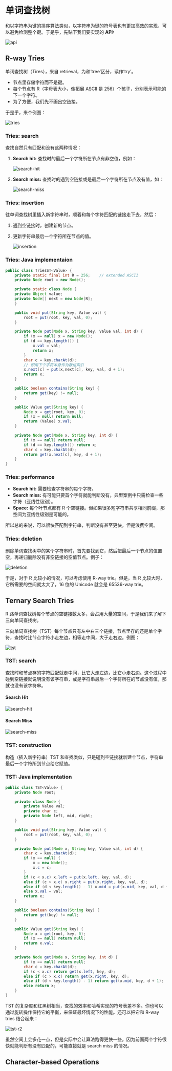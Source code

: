 # 单词查找树

和以字符串为键的排序算法类似，以字符串为键的符号表也有更加高效的实现，可以避免检测整个键。于是乎，先贴下我们要实现的 **API:**

![api](https://images2018.cnblogs.com/blog/886021/201807/886021-20180729171733111-1117062077.png)

## R-way Tries

单词查找树（Tires），来自 retrieval，为和‘tree’区分，读作‘try’。

- 节点里存储字符而不是键。
- 每个节点有 R（字母表大小，像拓展 ASCII 是 256）个孩子，分别表示可能的下一个字符。
- 为了方便，我们先不画出空链接。

于是乎，来个例图：
  
![tries](https://images2018.cnblogs.com/blog/886021/201807/886021-20180729171713775-1213701699.png)

### Tries: search

查找自然只有匹配和没有这两种情况：

1. **Search hit:** 查找时的最后一个字符所在节点有非空值，例如：

    ![search-hit](https://images2018.cnblogs.com/blog/886021/201807/886021-20180729171751305-1276872904.png)

2. **Search miss:** 查找时的遇到空链接或是最后一个字符所在节点没有值，如：

    ![search-miss](https://images2018.cnblogs.com/blog/886021/201807/886021-20180729171805785-988481090.png)

### Tries: insertion

往单词查找树里插入新字符串时，顺着和每个字符匹配的链接走下去，然后：

1. 遇到空链接时，创建新的节点。
2. 更新字符串最后一个字符所在节点的值。

    ![insertion](https://images2018.cnblogs.com/blog/886021/201807/886021-20180729171825065-576457960.png)

### Tries: Java implementaion

```java
public class TriesST<Value> {
    private static final int R = 256;    // extended ASCII
    private Node root = new Node();

    private static class Node {
    private Object value;
    private Node[] next = new Node[R];
    }

    public void put(String key, Value val) {
        root = put(root, key, val, 0);
    }

    private Node put(Node x, String key, Value val, int d) {
        if (x == null) x = new Node();
        if (d == key.length()) {
            x.val = val;
            return x;
        }
        char c = key.charAt(d);
        // 即用下个字符本身作为数组索引
        x.next[c] = put(x,next[c], key, val, d + 1);
        return x;
    }

    public boolean contains(String key) {
        return get(key) != null;
    }

    public Value get(String key) {
        Node x = get(root, key, 0);
        if (x = null) return null;
        return (Value) x.val;
    }

    private Node get(Node x, String key, int d) {
        if (x == null) return null;
        if (d == key.length()) return x;
        char c = key.charAt(d);
        return get(x.next[c], key, d + 1);
    }
}
```

### Tries: performance

- **Search hit:** 需要检查字符串的每个字符。
- **Search miss:** 有可能只要首个字符就能判断没有，典型案例中只需检查一些字符（亚线性级别）。
- **Space:** 每个叶节点都有 R 个空链接。但如果很多短字符串共享相同前缀，那空间为亚线性级别是可能的。

所以总的来说，可以很快匹配到字符串，判断没有甚至更快，但是浪费空间。

### Tries: deletion

删除单词查找树中的某个字符串时，首先要找到它，然后把最后一个节点的值置空，再递归删除没有非空链接的空值节点。例子：

![deletion](https://images2018.cnblogs.com/blog/886021/201807/886021-20180729171843615-47757674.png)

于是，对于 R 比较小的情况，可以考虑使用 R-way trie。但是，当 R 比较大时，它所需要的空间就太大了，16 位的 Unicode 就会是 65536-way trie。

## Ternary Search Tries

R 路单词查找树每个节点的空链接数太多，会占用大量的空间，于是我们来了解下三向单词查找树。

三向单词查找树（TST）每个节点只有左中右三个链接，节点里存的还是单个字符，查找时比节点字符小走左边，相等走中间，大于走右边。例图：

![tst](https://images2018.cnblogs.com/blog/886021/201807/886021-20180730211441659-95166443.png)

### TST: search

查找时和节点存的字符匹配就走中间，比它大走左边，比它小走右边。这个过程中碰到空链接就说明没有该字符串，或是字符串最后一个字符所在的节点没有值，那就也没有该字符串。

#### Search Hit

![search-hit](https://images2018.cnblogs.com/blog/886021/201807/886021-20180730211506602-375999085.png)

#### Search Miss

![search-miss](https://images2018.cnblogs.com/blog/886021/201807/886021-20180730211528212-1201032753.png)

### TST: construction

构造（插入新字符串）TST 和查找类似，只是碰到空链接就新建个节点，字符串最后一个字符所到节点给它赋值。

### TST: Java implementation

```java
public class TST<Value> {
    private Node root;

    private class Node {
        private Value val;
        private char c;
        private Node left, mid, right;
    }

    public void put(String key, Value val) {
        root = put(root, key, val, 0);
    }

    private Node put(Node x, String key, Value val, int d) {
        char c = key.charAt(d);
        if (x == null) {
            x = new Node();
            x.c = c;
        }
        if (c < x.c) x.left = put(x.left, key, val, d);
        else if (c > x.c) x.right = put(x.right, key, val, d);
        else if (d < key.length() - 1) x.mid = put(x.mid, key, val, d + 1);
        else x.val = val;
        return x;
    }

    public boolean contains(String key) {
        return get(key) != null;
    }

    public Value get(String key) {
        Node x = get(root, key, 0);
        if (x == null) return null;
        return x.val;
    }

    private Node get(Node x, String key, int d) {
        if (x == null) return null;
        char c = key.charAt(d);
        if (c < x.c) return get(x.left, key, d);
        else if (c > x.c) return get(x.right, key, d);
        else if (d < key.length() - 1) return get(x.mid, key, d + 1);
        else return x;
    }
}
```

TST 的复杂度和红黑树相当，查找的效率和哈希实现的符号表差不多。你也可以通过旋转操作保持它的平衡，来保证最坏情况下的性能。还可以把它和 R-way tries 结合起来：

![tst-r2](https://images2018.cnblogs.com/blog/886021/201807/886021-20180731115403647-1725352123.png)

虽然空间上会多花一点，但是实际中会让算法跑得更快一些，因为前面两个字符很快就能判断有没有匹配的，可能直接就是 search miss 的情况。

## Character-based Operations